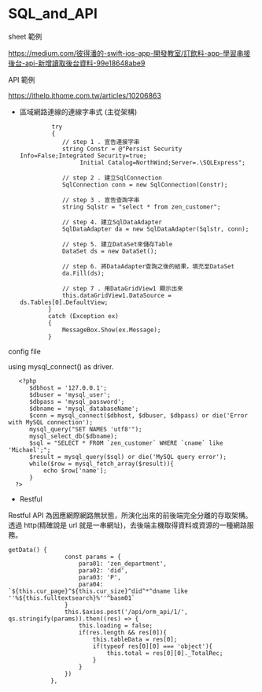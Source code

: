 # SQL_and_API

sheet 範例

https://medium.com/彼得潘的-swift-ios-app-開發教室/訂飲料-app-學習串接後台-api-新增讀取後台資料-99e18648abe9

API 範例

https://ithelp.ithome.com.tw/articles/10206863

* 區域網路連線的連線字串式 (主從架構)

               try
               {
                  // step 1 . 宣告連接字串
                  string Constr = @"Persist Security Info=False;Integrated Security=true;
                       Initial Catalog=NorthWind;Server=.\SQLExpress";

                  // step 2 . 建立SqlConnection
                  SqlConnection conn = new SqlConnection(Constr);

                  // step 3 . 宣告查詢字串
                  string Sqlstr = "select * from zen_customer";

                  // step 4. 建立SqlDataAdapter
                  SqlDataAdapter da = new SqlDataAdapter(Sqlstr, conn);

                  // step 5. 建立DataSet來儲存Table
                  DataSet ds = new DataSet();

                  // step 6. 將DataAdapter查詢之後的結果，填充至DataSet
                  da.Fill(ds);                

                  // step 7 . 用DataGridView1 顯示出來
                  this.dataGridView1.DataSource = ds.Tables[0].DefaultView;               
              }
              catch (Exception ex)
              {
                  MessageBox.Show(ex.Message);
              }
              
 config file
 
 using mysql_connect() as driver.
 
       <?php
          $dbhost = '127.0.0.1';
          $dbuser = 'mysql_user';
          $dbpass = 'mysql_password';
          $dbname = 'mysql_databaseName';
          $conn = mysql_connect($dbhost, $dbuser, $dbpass) or die('Error with MySQL connection');
          mysql_query("SET NAMES 'utf8'");
          mysql_select_db($dbname);
          $sql = "SELECT * FROM `zen_customer` WHERE `cname` like 'Michael';";
          $result = mysql_query($sql) or die('MySQL query error');
          while($row = mysql_fetch_array($result)){
              echo $row['name'];
          }
      ?>
      
* Restful

Restful API 為因應網際網路無狀態，所演化出來的前後端完全分離的存取架構。
透過 http(精確說是 url 就是一串網址)，去後端主機取得資料或資源的一種網路服務。


    getData() {
                    const params = {
                        para01: 'zen_department',
                        para02: 'did',
                        para03: 'P',
                        para04: `${this.cur_page}^${this.cur_size}^did^*^dname like ''%${this.fulltextsearch}%''^basm01`
                    }
                    this.$axios.post('/api/orm_api/1/', qs.stringify(params)).then((res) => {
                        this.loading = false;
                        if(res.length && res[0]){
                            this.tableData = res[0];
                            if(typeof res[0][0] === 'object'){
                                this.total = res[0][0]._TotalRec;
                            }
                        }
                    })
                },
